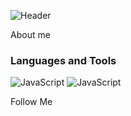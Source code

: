 ![Header](https://github.com/GooNext/goonext/blob/master/assets/glitch.jpg)

About me

### Languages and Tools
  ![JavaScript](https://img.shields.io/badge/-JavaScript-090909?style=for-the-badge&logo=JavaScript&logoColor=E9D54D)
  ![JavaScript](https://img.shields.io/badge/-TypeScript-090909?style=for-the-badge&logo=TypeScript&logoColor=E9D54D)

Follow Me
